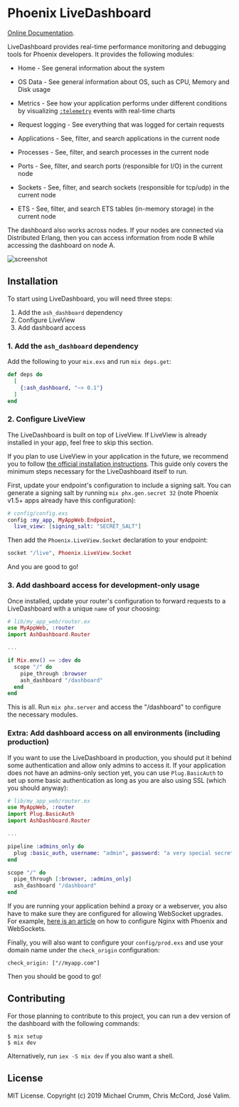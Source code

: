 # Phoenix LiveDashboard

[Online Documentation](https://hexdocs.pm/ash_dashboard).

<!-- MDOC !-->

LiveDashboard provides real-time performance monitoring and debugging tools for Phoenix developers. It provides the following modules:

  * Home - See general information about the system

  * OS Data - See general information about OS, such as CPU, Memory and Disk usage

  * Metrics - See how your application performs under different conditions by visualizing [`:telemetry`](https://hexdocs.pm/telemetry) events with real-time charts

  * Request logging - See everything that was logged for certain requests

  * Applications - See, filter, and search applications in the current node

  * Processes - See, filter, and search processes in the current node

  * Ports - See, filter, and search ports (responsible for I/O) in the current node

  * Sockets - See, filter, and search sockets (responsible for tcp/udp) in the current node

  * ETS - See, filter, and search ETS tables (in-memory storage) in the current node

The dashboard also works across nodes. If your nodes are connected via Distributed Erlang, then you can access information from node B while accessing the dashboard on node A.

![screenshot](https://github.com/phoenixframework/ash_dashboard/raw/master/screenshot.png)

## Installation

To start using LiveDashboard, you will need three steps:

  1. Add the `ash_dashboard` dependency
  2. Configure LiveView
  3. Add dashboard access

### 1. Add the `ash_dashboard` dependency

Add the following to your `mix.exs` and run `mix deps.get`:

```elixir
def deps do
  [
    {:ash_dashboard, "~> 0.1"}
  ]
end
```

### 2. Configure LiveView

The LiveDashboard is built on top of LiveView. If LiveView is already installed in your app, feel free to skip this section.

If you plan to use LiveView in your application in the future, we recommend you to follow [the official installation instructions](https://hexdocs.pm/phoenix_live_view/installation.html).
This guide only covers the minimum steps necessary for the LiveDashboard itself to run.

First, update your endpoint's configuration to include a signing salt. You can generate a signing salt by running `mix phx.gen.secret 32` (note Phoenix v1.5+ apps already have this configuration):

```elixir
# config/config.exs
config :my_app, MyAppWeb.Endpoint,
  live_view: [signing_salt: "SECRET_SALT"]
```
Then add the `Phoenix.LiveView.Socket` declaration to your endpoint:

```elixir
socket "/live", Phoenix.LiveView.Socket
```

And you are good to go!

### 3. Add dashboard access for development-only usage

Once installed, update your router's configuration to forward requests to a LiveDashboard with a unique `name` of your choosing:

```elixir
# lib/my_app_web/router.ex
use MyAppWeb, :router
import AshDashboard.Router

...

if Mix.env() == :dev do
  scope "/" do
    pipe_through :browser
    ash_dashboard "/dashboard"
  end
end
```

This is all. Run `mix phx.server` and access the "/dashboard" to configure the necessary modules.

### Extra: Add dashboard access on all environments (including production)

If you want to use the LiveDashboard in production, you should put it behind some authentication and allow only admins to access it. If your application does not have an admins-only section yet, you can use `Plug.BasicAuth` to set up some basic authentication as long as you are also using SSL (which you should anyway):

```elixir
# lib/my_app_web/router.ex
use MyAppWeb, :router
import Plug.BasicAuth
import AshDashboard.Router

...

pipeline :admins_only do
  plug :basic_auth, username: "admin", password: "a very special secret"
end

scope "/" do
  pipe_through [:browser, :admins_only]
  ash_dashboard "/dashboard"
end
```

If you are running your application behind a proxy or a webserver, you also have to make sure they are configured for allowing WebSocket upgrades. For example, [here is an article](https://dennisreimann.de/articles/phoenix-nginx-config.html) on how to configure Nginx with Phoenix and WebSockets.

Finally, you will also want to configure your `config/prod.exs` and use your domain name under the `check_origin` configuration:

    check_origin: ["//myapp.com"]

Then you should be good to go!

<!-- MDOC !-->

## Contributing

For those planning to contribute to this project, you can run a dev version of the dashboard with the following commands:

    $ mix setup
    $ mix dev

Alternatively, run `iex -S mix dev` if you also want a shell.

## License

MIT License. Copyright (c) 2019 Michael Crumm, Chris McCord, José Valim.
